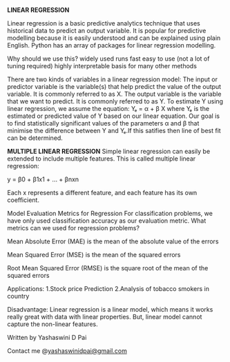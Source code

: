 <b>LINEAR REGRESSION</b>

Linear regression is a basic predictive analytics technique that uses historical data to predict an output variable. It is popular for predictive modelling because it is easily understood and can be explained using plain English.
Python has an array of packages for linear regression modelling.

Why should we use this?
 widely used
 runs fast
 easy to use (not a lot of tuning required)
 highly interpretable
 basis for many other methods


There are two kinds of variables in a linear regression model:
The input or predictor variable is the variable(s) that help predict the value of the output variable. It is commonly referred to as X.
The output variable is the variable that we want to predict. It is commonly referred to as Y.
To estimate Y using linear regression, we assume the equation:
Yₑ = α + β X
where Yₑ is the estimated or predicted value of Y based on our linear equation.
Our goal is to find statistically significant values of the parameters α and β that minimise the difference between Y and Yₑ.If this satifies then line of best fit can be determined.
 
<b>MULTIPLE LINEAR REGRESSION</b>
Simple linear regression can easily be extended to include multiple features. This is called multiple linear regression:

y = β0 + β1x1 + ... + βnxn

Each x represents a different feature, and each feature has its own coefficient. 


Model Evaluation Metrics for Regression
For classification problems, we have only used classification accuracy as our evaluation metric. What metrics can we used for regression problems?

Mean Absolute Error (MAE) is the mean of the absolute value of the errors


Mean Squared Error (MSE) is the mean of the squared errors


Root Mean Squared Error (RMSE) is the square root of the mean of the squared errors


Applications:
1.Stock price Prediction
2.Analysis of tobacco smokers in country

Disadvantage:
Linear regression is a linear model, which means it works really great with data with linear properties. But, linear model cannot capture the non-linear features.




Written by Yashaswini D Pai 

Contact me @yashaswinidpai@gmail.com
